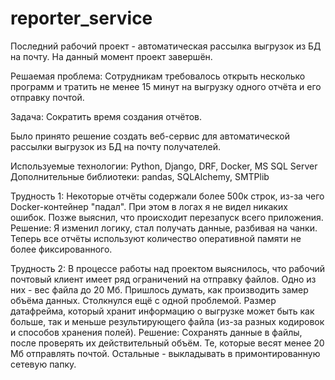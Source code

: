 # reporter_service

Последний рабочий проект - автоматическая рассылка выгрузок из БД на почту.
На данный момент проект завершён. 

Решаемая проблема: 
Cотрудникам требовалось открыть несколько программ и тратить не менее 15 минут 
на выгрузку одного отчёта и его отправку почтой.

Задача:
Сократить время создания отчётов.

Было принято решение создать веб-сервис для автоматической рассылки выгрузок из БД на почту получателей.

Используемые технологии: Python, Django, DRF, Docker, MS SQL Server
Дополнительные библиотеки: pandas, SQLAlchemy, SMTPlib

Трудность 1:
Некоторые отчёты содержали более 500к строк, из-за чего Docker-контейнер "падал".
При этом в логах я не видел никаких ошибок. Позже выяснил, что происходит перезапуск всего приложения. 
Решение: 
Я изменил логику, стал получать данные, разбивая на чанки.
Теперь все отчёты используют количество оперативной памяти не более фиксированного.

Трудность 2:
В процессе работы над проектом выяснилось, что рабочий почтовый клиент 
имеет ряд ограничений на отправку файлов. Одно из них - вес файла до 20 Мб. 
Пришлось думать, как производить замер объёма данных.
Столкнулся ещё с одной проблемой. Размер датафрейма, который хранит информацию о выгрузке 
может быть как больше, так и меньше результирующего файла (из-за разных кодировок и способов хранения полей).
Решение:
Сохранять данные в файлы, после проверять их действительный объём. 
Те, которые весят менее 20 Мб отправлять почтой. Остальные - выкладывать в примонтированную сетевую папку.